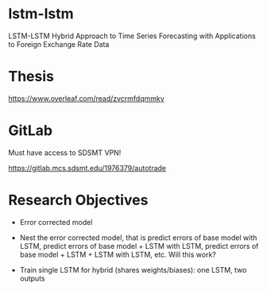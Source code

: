 # lstm-lstm
LSTM-LSTM Hybrid Approach to Time Series Forecasting with Applications to Foreign Exchange Rate Data

# Thesis
https://www.overleaf.com/read/zvcrmfdqmmky

# GitLab

Must have access to SDSMT VPN!

https://gitlab.mcs.sdsmt.edu/1976379/autotrade

# Research Objectives

+ Error corrected model

+ Nest the error corrected model, that is predict errors of base model with LSTM, predict errors of base model + LSTM with LSTM, predict errors of base model + LSTM + LSTM with LSTM, etc. Will this work?

+ Train single LSTM for hybrid (shares weights/biases): one LSTM, two outputs
